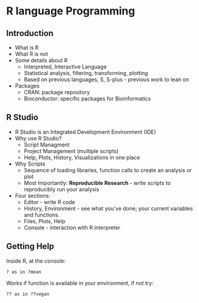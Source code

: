 # R language Programming

## Introduction

* What is R
* What R is not
* Some details about R
	* Interpreted, Interactive Language
	* Statistical analysis, filtering, transforming, plotting
	* Based on previous languages, S, S-plus - previous work to lean on
* Packages
	* CRAN: package repository
	* Bioconductor: specific packages for Bioinformatics
	
## R Studio
* R Studio is an Integrated Development Environment (IDE)
* Why use R Studio?
	* Script Managment
	* Project Management (multiple scripts)
	* Help, Plots, History, Visualizations in one place
* Why Scripts
	* Sequence of loading libraries, function calls to create an analysis or plot
	* Most Importantly: **Reproducible Research** - write scripts to reproducibly run your analysis
* Four sections:
	* Editor - write R code
	* History, Environment - see what you've done; your current variables and functions.
	* Files, Plots, Help
	* Console - interaction with R interpreter

## Getting Help
Inside R, at the console:

```
? as in ?mean
```

Works if function is available in your environment, if not try:

```
?? as in ??vegan
```
